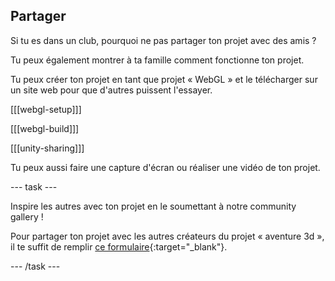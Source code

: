 ## Partager

Si tu es dans un club, pourquoi ne pas partager ton projet avec des amis ?

Tu peux également montrer à ta famille comment fonctionne ton projet.

Tu peux créer ton projet en tant que projet « WebGL » et le télécharger sur un site web pour que d'autres puissent l'essayer.

[[[webgl-setup]]]

[[[webgl-build]]]

[[[unity-sharing]]]

Tu peux aussi faire une capture d'écran ou réaliser une vidéo de ton projet.

--- task ---

Inspire les autres avec ton projet en le soumettant à notre community gallery !

Pour partager ton projet avec les autres créateurs du projet « aventure 3d », il te suffit de remplir [ce formulaire](https://form.raspberrypi.org/f/community-project-submissions){:target="_blank"}.

--- /task ---
